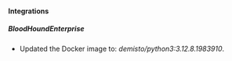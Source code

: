 
#### Integrations

##### BloodHoundEnterprise

- Updated the Docker image to: *demisto/python3:3.12.8.1983910*.

